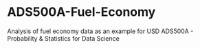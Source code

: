 # ADS500A-Fuel-Economy
Analysis of fuel economy data as an example for USD ADS500A - Probability &amp; Statistics for Data Science
